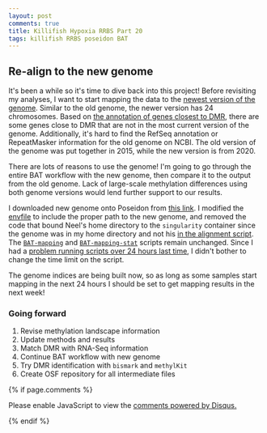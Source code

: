 ```yaml
---
layout: post
comments: true
title: Killifish Hypoxia RRBS Part 20
tags: killifish RRBS poseidon BAT
---
```


## Re-align to the new genome

It's been a while so it's time to dive back into this project! Before revisiting my analyses, I want to start mapping the data to the [newest version of the genome](https://www.ncbi.nlm.nih.gov/genome/?term=txid8078[orgn]). Similar to the old genome, the newer version has 24 chromosomes. Based on [the annotation of genes closest to DMR](https://yaaminiv.github.io/Killifish-Hypoxia-RRBS-Part19/), there are some genes close to DMR that are not in the most current version of the genome. Additionally, it's hard to find the RefSeq annotation or RepeatMasker information for the old genome on NCBI. The old version of the genome was put together in 2015, while the new version is from 2020.

There are lots of reasons to use the genome! I'm going to go through the entire BAT workflow with the new genome, then compare it to the output from the old genome. Lack of large-scale methylation differences using both genome versions would lend further support to our results.

I downloaded new genome onto Poseidon from [this link](https://ftp.ncbi.nlm.nih.gov/genomes/all/GCF/011/125/445/GCF_011125445.2_MU-UCD_Fhet_4.1/). I modified the [envfile](https://github.com/yaaminiv/killifish-hypoxia-RRBS/blob/main/code/03-alignment-envfile.txt) to include the proper path to the new genome, and removed the code that bound Neel's home directory to the `singularity` container since the genome was in my home directory and not his [in the alignment script](https://github.com/yaaminiv/killifish-hypoxia-RRBS/blob/main/code/03-alignment.sh). The [`BAT-mapping`](https://github.com/yaaminiv/killifish-hypoxia-RRBS/blob/main/code/03-BAT-mapping.sh) and [`BAT-mapping-stat`](https://github.com/yaaminiv/killifish-hypoxia-RRBS/blob/main/code/03-BAT-mapping-stat.sh) scripts remain unchanged. Since I had a [problem running scripts over 24 hours last time](https://yaaminiv.github.io/Killifish-Hypoxia-RRBS-Part6/), I didn't bother to change the time limit on the script.

The genome indices are being built now, so as long as some samples start mapping in the next 24 hours I should be set to get mapping results in the next week!

### Going forward

1. Revise methylation landscape information
1. Update methods and results
3. Match DMR with RNA-Seq information
4. Continue BAT workflow with new genome
2. Try DMR identification with `bismark` and `methylKit`
6. Create OSF repository for all intermediate files

{% if page.comments %}

<div id="disqus_thread"></div>
<script>

/**
*  RECOMMENDED CONFIGURATION VARIABLES: EDIT AND UNCOMMENT THE SECTION BELOW TO INSERT DYNAMIC VALUES FROM YOUR PLATFORM OR CMS.
*  LEARN WHY DEFINING THESE VARIABLES IS IMPORTANT: https://disqus.com/admin/universalcode/#configuration-variables*/
/*
var disqus_config = function () {
this.page.url = PAGE_URL;  // Replace PAGE_URL with your page's canonical URL variable
this.page.identifier = PAGE_IDENTIFIER; // Replace PAGE_IDENTIFIER with your page's unique identifier variable
};
*/
(function() { // DON'T EDIT BELOW THIS LINE
var d = document, s = d.createElement('script');
s.src = 'https://the-responsible-grad-student.disqus.com/embed.js';
s.setAttribute('data-timestamp', +new Date());
(d.head || d.body).appendChild(s);
})();
</script>
<noscript>Please enable JavaScript to view the <a href="https://disqus.com/?ref_noscript">comments powered by Disqus.</a></noscript>

{% endif %}

<script id="dsq-count-scr" src="//the-responsible-grad-student.disqus.com/count.js" async></script>
